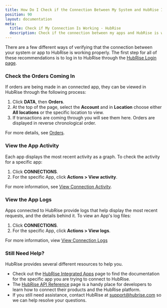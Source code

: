 ```yaml
---
title: How Do I Check if the Connection Between My System and HubRise Is Working?
position: 90
layout: documentation
meta:
  title: Check if My Connection Is Working - HubRise
  description: Check if the connection between my apps and HubRise is working. This can be done by checking orders coming in and app activity on the HubRise back office.
---
```


There are a few different ways of verifying that the connection between your system or app to HubRise is working properly. The first step for all of these recommendations is to log in to HubRise through the [HubRise Login page](https://manager.hubrise.com/login).

### Check the Orders Coming In

If orders are being made in an connected app, they can be viewed in HubRise through the following process:

1. Click **DATA**, then **Orders**.
2. At the top of the page, select the **Account** and in **Location** choose either **All locations** or the specific location to view.
3. If transactions are coming through you will see them here. Orders are displayed in reverse chronological order.

For more details, see [Orders](/docs/data/#orders).

### View the App Activity

Each app displays the most recent activity as a graph. To check the activity for a specific app:

1. Click **CONNECTIONS**.
2. For the specific App, click **Actions > View activity**.

For more information, see [View Connection Activity](/docs/connections/#view-connection-activity).

### View the App Logs

Apps connected to HubRise provide logs that help display the most recent requests, and the details behind it. To view an App's log files:

1. Click **CONNECTIONS**.
2. For the specific App, click **Actions > View logs**.

For more information, view [View Connection Logs](docs/connections/#view-connection-logs)

### Still Need Help?

HubRise provides several different resources to help you.

- Check out the [HubRise Integrated Apps](/apps/) page to find the documentation for the specific app you are trying to connect to HubRise.
- The [HubRise API Reference](/developers/api/general-concepts) page is a handy place for developers to learn how to connect their products and the HubRise platform.
- If you still need assistance, contact HubRise at [support@hubrise.com](mailto:support@hubrise.com) so we can help resolve your questions.
